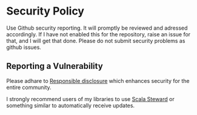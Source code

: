 # Security Policy

Use Github security reporting. It will promptly be reviewed and adressed accordingly.
If I have not enabled this for the repository, raise an issue for that, and I will get that done.
Please do not submit security problems as github issues.

## Reporting a Vulnerability

Please adhare to [Responsible disclosure](https://en.wikipedia.org/wiki/Responsible_disclosure) which enhances security for the entire community.

I strongly recommend users of my libraries to use [Scala Steward](https://github.com/fthomas/scala-steward) or something similar to 
automatically receive updates.
